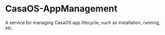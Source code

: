 # CasaOS-AppManagement
A service for managing CasaOS app lifecycle, such as installation, running, etc.
